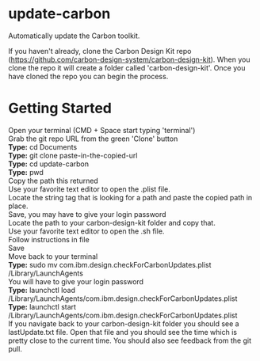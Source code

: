 # update-carbon
Automatically update the Carbon toolkit.

If you haven't already, clone the Carbon Design Kit repo (https://github.com/carbon-design-system/carbon-design-kit). When you clone the repo it will create a folder called 'carbon-design-kit'. Once you have cloned the repo you can begin the process.<br/>

# Getting Started
Open your terminal (CMD + Space start typing 'terminal')<br/>
Grab the git repo URL from the green 'Clone' button<br/>
**Type:** cd Documents<br/>
**Type:** git clone paste-in-the-copied-url<br/>
**Type:** cd update-carbon<br/>
**Type:** pwd<br/>
Copy the path this returned<br/>
Use your favorite text editor to open the .plist file.<br/>
Locate the string tag that is looking for a path and paste the copied path in place.<br/>
Save, you may have to give your login password<br/>
Locate the path to your carbon-design-kit folder and copy that.<br/>
Use your favorite text editor to open the .sh file.<br/>
Follow instructions in file<br/>
Save<br/>
Move back to your terminal<br/>
**Type:** sudo mv com.ibm.design.checkForCarbonUpdates.plist /Library/LaunchAgents<br/>
You will have to give your login password<br/>
**Type:** launchctl load /Library/LaunchAgents/com.ibm.design.checkForCarbonUpdates.plist<br/>
**Type:** launchctl start /Library/LaunchAgents/com.ibm.design.checkForCarbonUpdates.plist<br/>
If you navigate back to your carbon-design-kit folder you should see a lastUpdate.txt file. Open that file and you should see the time which is pretty close to the current time. You should also see feedback from the git pull.

 
